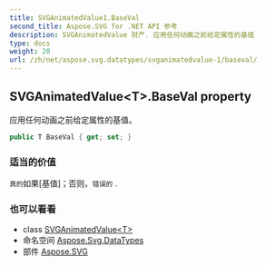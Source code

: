 ```yaml
---
title: SVGAnimatedValue1.BaseVal
second_title: Aspose.SVG for .NET API 参考
description: SVGAnimatedValue 财产. 应用任何动画之前给定属性的基值
type: docs
weight: 20
url: /zh/net/aspose.svg.datatypes/svganimatedvalue-1/baseval/
---
```

## SVGAnimatedValue&lt;T&gt;.BaseVal property

应用任何动画之前给定属性的基值。

```csharp
public T BaseVal { get; set; }
```

### 适当的价值

`真的`如果[基值]；否则，`错误的` .

### 也可以看看

* class [SVGAnimatedValue&lt;T&gt;](../)
* 命名空间 [Aspose.Svg.DataTypes](../../svganimatedvalue-1/)
* 部件 [Aspose.SVG](../../../)


